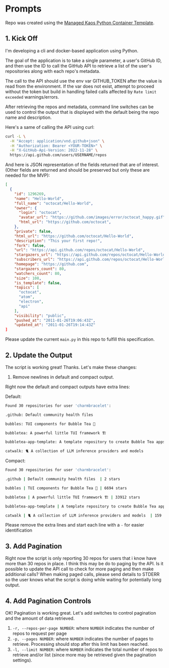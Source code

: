 # Prompts

Repo was created using the [Managed Kaos Python Container  Template](https://github.com/managedkaos/python-container-template/tree/main).

## 1. Kick Off

I'm developing a cli and docker-based application using Python.

The goal of the application is to take a single parameter, a user's GitHub ID, and then use the ID to call the GitHub API to retrieve a list of the user's repositories along with each repo's metadata.

The call to the API should use the env var GITHUB_TOKEN after the value is read from the environment.  If the var does not exist, attempt to proceed without the token but build in handling failed calls affected by `Rate limit exceeded` warnings/errors.

After retrieving the repos and metadata, command line switches can be used to control the output that is displayed with the default being the repo name and description.

Here's a same of calling the API using curl:

```bash
curl -L \
  -H "Accept: application/vnd.github+json" \
  -H "Authorization: Bearer <YOUR-TOKEN>" \
  -H "X-GitHub-Api-Version: 2022-11-28" \
  https://api.github.com/users/USERNAME/repos
```

And here is JSON representation of the fields returned that are of interest. (Other fields are returned and should be preserved but only these are needed for the MVP):

```json
[
  {
    "id": 1296269,
    "name": "Hello-World",
    "full_name": "octocat/Hello-World",
    "owner": {
      "login": "octocat",
      "avatar_url": "https://github.com/images/error/octocat_happy.gif",
      "html_url": "https://github.com/octocat",
    },
    "private": false,
    "html_url": "https://github.com/octocat/Hello-World",
    "description": "This your first repo!",
    "fork": false,
    "url": "https://api.github.com/repos/octocat/Hello-World",
    "stargazers_url": "https://api.github.com/repos/octocat/Hello-World/stargazers",
    "subscribers_url": "https://api.github.com/repos/octocat/Hello-World/subscribers",
    "homepage": "https://github.com",
    "stargazers_count": 80,
    "watchers_count": 80,
    "size": 108,
    "is_template": false,
    "topics": [
      "octocat",
      "atom",
      "electron",
      "api"
    ],
    "visibility": "public",
    "pushed_at": "2011-01-26T19:06:43Z",
    "updated_at": "2011-01-26T19:14:43Z"
]
```

Please update the current `main.py` in this repo to fulfill this specification.

## 2. Update the Output

The script is working great!  Thanks.  Let's make these changes:

1. Remove newlines in default and compact output.

Right now the default and compact outputs have extra lines:

Default:

```bash
Found 30 repositories for user 'charmbracelet':

.github: Default community health files

bubbles: TUI components for Bubble Tea 🫧

bubbletea: A powerful little TUI framework 🏗

bubbletea-app-template: A template repository to create Bubble Tea apps.

catwalk: 🐈 A collection of LLM inference providers and models
```

Compact:

```bash
Found 30 repositories for user 'charmbracelet':

.github | Default community health files  | 2 stars

bubbles | TUI components for Bubble Tea 🫧 | 6694 stars

bubbletea | A powerful little TUI framework 🏗 | 33912 stars

bubbletea-app-template | A template repository to create Bubble Tea apps. | 202 stars

catwalk | 🐈 A collection of LLM inference providers and models  | 159 stars
```

Please remove the extra lines and start each line with a `-` for easier identification

## 3. Add Pagination

Right now the script is only reporting 30 repos for users that i know have more than 30 repos in place.  I think this may be do to paging by the API.  Is it possible to update the API call to check for more paging and then make additional calls?  When making paged calls, please send details to STDERR so the user knows what the script is doing while waiting for potentially long output.

## 4. Add Pagination Controls

OK! Pagination is working great.  Let's add switches to control pagination and the amount of data retrieved.

1. `-r, --repos-per-page NUMBER`: where `NUMBER` indicates the number of repos to request per page
1. `-p, --pages NUMBER`: where `NUMBER` indicates the number of pages to retrieve.  Processing should stop after this limit has been reached.
1. `-l, --limit NUMBER`: where `NUMBER` indicates the total number of repos to retrieve and/or list (since more may be retrieved given the pagination settings).
